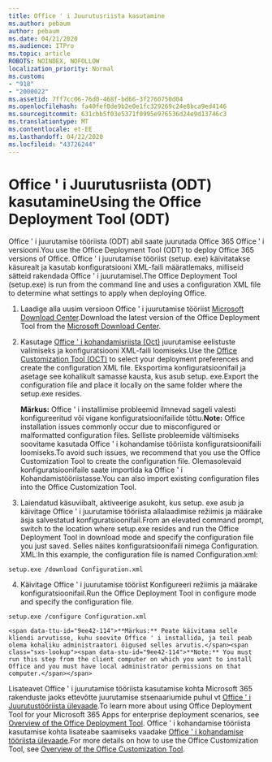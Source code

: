```yaml
---
title: Office ' i Juurutusriista kasutamine
ms.author: pebaum
author: pebaum
ms.date: 04/21/2020
ms.audience: ITPro
ms.topic: article
ROBOTS: NOINDEX, NOFOLLOW
localization_priority: Normal
ms.custom:
- "918"
- "2000022"
ms.assetid: 7ff7cc06-76d0-468f-bd66-3f2760750d04
ms.openlocfilehash: fa40fef0de9b2e0e1fc329269c24e8bca9ed4146
ms.sourcegitcommit: 631cbb5f03e5371f0995e976536d24e9d13746c3
ms.translationtype: MT
ms.contentlocale: et-EE
ms.lasthandoff: 04/22/2020
ms.locfileid: "43726244"
---
```

# <a name="using-the-office-deployment-tool-odt"></a><span data-ttu-id="9ee42-102">Office ' i Juurutusriista (ODT) kasutamine</span><span class="sxs-lookup"><span data-stu-id="9ee42-102">Using the Office Deployment Tool (ODT)</span></span>

<span data-ttu-id="9ee42-103">Office ' i juurutamise tööriista (ODT) abil saate juurutada Office 365 Office ' i versiooni.</span><span class="sxs-lookup"><span data-stu-id="9ee42-103">You use the Office Deployment Tool (ODT) to deploy Office 365 versions of Office.</span></span> <span data-ttu-id="9ee42-104">Office ' i juurutamise tööriist (setup. exe) käivitatakse käsurealt ja kasutab konfiguratsiooni XML-faili määratlemaks, milliseid sätteid rakendada Office ' i juurutamisel.</span><span class="sxs-lookup"><span data-stu-id="9ee42-104">The Office Deployment Tool (setup.exe) is run from the command line and uses a configuration XML file to determine what settings to apply when deploying Office.</span></span>
  
1. <span data-ttu-id="9ee42-105">Laadige alla uusim versioon Office ' i juurutamise tööriist [Microsoft Download Center](https://go.microsoft.com/fwlink/p/?LinkID=626065).</span><span class="sxs-lookup"><span data-stu-id="9ee42-105">Download the latest version of the Office Deployment Tool from the [Microsoft Download Center](https://go.microsoft.com/fwlink/p/?LinkID=626065).</span></span>

2. <span data-ttu-id="9ee42-106">Kasutage [Office ' i kohandamisriista (Oct)](https://config.office.com) juurutamise eelistuste valimiseks ja konfiguratsiooni XML-faili loomiseks.</span><span class="sxs-lookup"><span data-stu-id="9ee42-106">Use the [Office Customization Tool (OCT)](https://config.office.com) to select your deployment preferences and create the configuration XML file.</span></span> <span data-ttu-id="9ee42-107">Eksportima konfiguratsioonifail ja asetage see kohalikult samasse kausta, kus asub setup. exe.</span><span class="sxs-lookup"><span data-stu-id="9ee42-107">Export the configuration file and place it locally on the same folder where the setup.exe resides.</span></span>

    <span data-ttu-id="9ee42-108">**Märkus:** Office ' i installimise probleemid ilmnevad sageli valesti konfigureeritud või vigane konfiguratsioonifailide tõttu.</span><span class="sxs-lookup"><span data-stu-id="9ee42-108">**Note:** Office installation issues commonly occur due to misconfigured or malformatted configuration files.</span></span> <span data-ttu-id="9ee42-109">Selliste probleemide vältimiseks soovitame kasutada Office ' i kohandamise tööriista konfiguratsioonifaili loomiseks.</span><span class="sxs-lookup"><span data-stu-id="9ee42-109">To avoid such issues, we recommend that you use the Office Customization Tool to create the configuration file.</span></span> <span data-ttu-id="9ee42-110">Olemasolevaid konfiguratsioonifaile saate importida ka Office ' i Kohandamistööriistasse.</span><span class="sxs-lookup"><span data-stu-id="9ee42-110">You can also import existing configuration files into the Office Customization Tool.</span></span>

3. <span data-ttu-id="9ee42-111">Laiendatud käsuviibalt, aktiveerige asukoht, kus setup. exe asub ja käivitage Office ' i juurutamise tööriista allalaadimise režiimis ja määrake äsja salvestatud konfiguratsioonifail.</span><span class="sxs-lookup"><span data-stu-id="9ee42-111">From an elevated command prompt, switch to the location where setup.exe resides and run the Office Deployment Tool in download mode and specify the configuration file you just saved.</span></span> <span data-ttu-id="9ee42-112">Selles näites konfiguratsioonifaili nimega Configuration. XML:</span><span class="sxs-lookup"><span data-stu-id="9ee42-112">In this example, the configuration file is named Configuration.xml:</span></span>
    
  ```
  setup.exe /download Configuration.xml  
  ```

4. <span data-ttu-id="9ee42-113">Käivitage Office ' i juurutamise tööriist Konfigureeri režiimis ja määrake konfiguratsioonifail.</span><span class="sxs-lookup"><span data-stu-id="9ee42-113">Run the Office Deployment Tool in configure mode and specify the configuration file.</span></span>
    
  ```
  setup.exe /configure Configuration.xml
  ```

    <span data-ttu-id="9ee42-114">**Märkus:** Peate käivitama selle kliendi arvutisse, kuhu soovite Office ' i installida, ja teil peab olema kohaliku administraatori õigused selles arvutis.</span><span class="sxs-lookup"><span data-stu-id="9ee42-114">**Note:** You must run this step from the client computer on which you want to install Office and you must have local administrator permissions on that computer.</span></span>

<span data-ttu-id="9ee42-115">Lisateavet Office ' i juurutamise tööriista kasutamise kohta Microsoft 365 rakenduste jaoks ettevõtte juurutamise stsenaariumide puhul vt [Office ' i Juurutustööriista ülevaade](https://docs.microsoft.com/deployoffice/overview-of-the-office-2016-deployment-tool).</span><span class="sxs-lookup"><span data-stu-id="9ee42-115">To learn more about using Office Deployment Tool for your Microsoft 365 Apps for enterprise deployment scenarios, see [Overview of the Office Deployment Tool](https://docs.microsoft.com/deployoffice/overview-of-the-office-2016-deployment-tool).</span></span> <span data-ttu-id="9ee42-116">Office ' i kohandamise tööriista kasutamise kohta lisateabe saamiseks vaadake [Office ' i kohandamise tööriista ülevaade](https://docs.microsoft.com/DeployOffice/overview-of-the-office-customization-tool-for-click-to-run).</span><span class="sxs-lookup"><span data-stu-id="9ee42-116">For more details on how to use the Office Customization Tool, see [Overview of the Office Customization Tool](https://docs.microsoft.com/DeployOffice/overview-of-the-office-customization-tool-for-click-to-run).</span></span>
